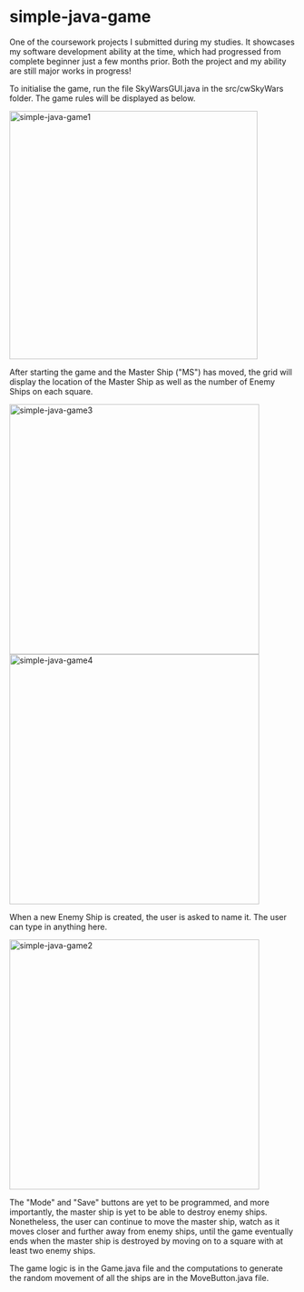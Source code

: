 # simple-java-game

One of the coursework projects I submitted during my studies. It showcases my software development ability at the time, which had progressed from complete beginner just a few months prior. Both the project and my ability are still major works in progress!

To initialise the game, run the file SkyWarsGUI.java in the src/cwSkyWars folder. The game rules will be displayed as below.

<img width="437" alt="simple-java-game1" src="https://user-images.githubusercontent.com/74419106/136768604-e0193943-11df-4f82-b905-5779b3b6e7f6.png">

After starting the game and the Master Ship ("MS") has moved, the grid will display the location of the Master Ship as well as the number of Enemy Ships on each square.

<img width="440" alt="simple-java-game3" src="https://user-images.githubusercontent.com/74419106/136769023-5738df62-c05c-4da1-b4a6-64e191965707.png">

<img width="440" alt="simple-java-game4" src="https://user-images.githubusercontent.com/74419106/136769053-28d3222e-2731-4539-88e9-fcced3694a5d.png">

When a new Enemy Ship is created, the user is asked to name it. The user can type in anything here.

<img width="440" alt="simple-java-game2" src="https://user-images.githubusercontent.com/74419106/136769379-27f11556-5455-4c25-be82-f5e53ab178ae.png">

The "Mode" and "Save" buttons are yet to be programmed, and more importantly, the master ship is yet to be able to destroy enemy ships. Nonetheless, the user can continue to move the master ship, watch as it moves closer and further away from enemy ships, until the game eventually ends when the master ship is destroyed by moving on to a square with at least two enemy ships.

The game logic is in the Game.java file and the computations to generate the random movement of all the ships are in the MoveButton.java file.
